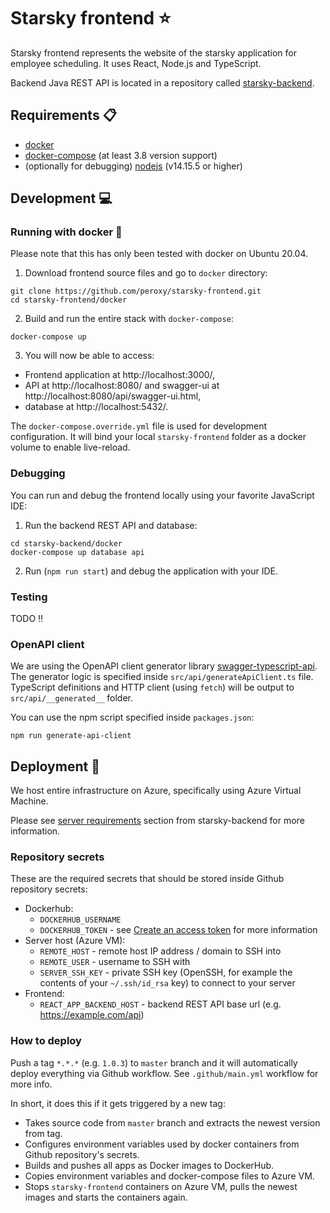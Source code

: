 # Starsky frontend :star:

Starsky frontend represents the website of the starsky application for employee scheduling.
It uses React, Node.js and TypeScript.

Backend Java REST API is located in a repository called [starsky-backend](https://github.com/peroxy/starsky-backend).

## Requirements :clipboard:

- [docker](https://docs.docker.com/get-docker/)
- [docker-compose](https://docs.docker.com/compose/install/) (at least 3.8 version support)
- (optionally for debugging) [nodejs](https://nodejs.org/en/download/) (v14.15.5 or higher)

## Development :computer:

### Running with docker :whale2:

Please note that this has only been tested with docker on Ubuntu 20.04.

1. Download frontend source files and go to `docker` directory:

```shell script
git clone https://github.com/peroxy/starsky-frontend.git
cd starsky-frontend/docker
```

2. Build and run the entire stack with `docker-compose`:

```shell script
docker-compose up
```

3. You will now be able to access:

- Frontend application at http://localhost:3000/,
- API at http://localhost:8080/ and swagger-ui at http://localhost:8080/api/swagger-ui.html,
- database at http://localhost:5432/.

The `docker-compose.override.yml` file is used for development configuration. It will bind your local `starsky-frontend` folder as a docker volume to enable live-reload.

### Debugging
You can run and debug the frontend locally using your favorite JavaScript IDE:
1. Run the backend REST API and database:

```shell script
cd starsky-backend/docker
docker-compose up database api
```
2. Run (`npm run start`) and debug the application with your IDE.

### Testing
TODO :bangbang:

### OpenAPI client
We are using the OpenAPI client generator library [swagger-typescript-api](https://github.com/acacode/swagger-typescript-api).
The generator logic is specified inside `src/api/generateApiClient.ts` file.
TypeScript definitions and HTTP client (using `fetch`) will be output to `src/api/__generated__` folder.

You can use the npm script specified inside `packages.json`:

```shell
npm run generate-api-client
```

## Deployment :rocket:

We host entire infrastructure on Azure, specifically using Azure Virtual Machine.

Please see [server requirements](https://github.com/peroxy/starsky-backend#server-requirements) section from starsky-backend for more information.

### Repository secrets

These are the required secrets that should be stored inside Github repository secrets:

- Dockerhub:
    - `DOCKERHUB_USERNAME`
    - `DOCKERHUB_TOKEN` - see [Create an access token](https://docs.docker.com/docker-hub/access-tokens/#create-an-access-token) for more information
- Server host (Azure VM):
    - `REMOTE_HOST` - remote host IP address / domain to SSH into
    - `REMOTE_USER` - username to SSH with
    - `SERVER_SSH_KEY` - private SSH key (OpenSSH, for example the contents of your `~/.ssh/id_rsa` key) to connect to your server
- Frontend:
    - `REACT_APP_BACKEND_HOST` - backend REST API base url (e.g. https://example.com/api)

### How to deploy

Push a tag `*.*.*` (e.g. `1.0.3`) to `master` branch and it will automatically deploy everything via Github workflow.
See `.github/main.yml` workflow for more info.

In short, it does this if it gets triggered by a new tag:

- Takes source code from `master` branch and extracts the newest version from tag.
- Configures environment variables used by docker containers from Github repository's secrets.
- Builds and pushes all apps as Docker images to DockerHub.
- Copies environment variables and docker-compose files to Azure VM.
- Stops `starsky-frontend` containers on Azure VM, pulls the newest images and starts the containers again.